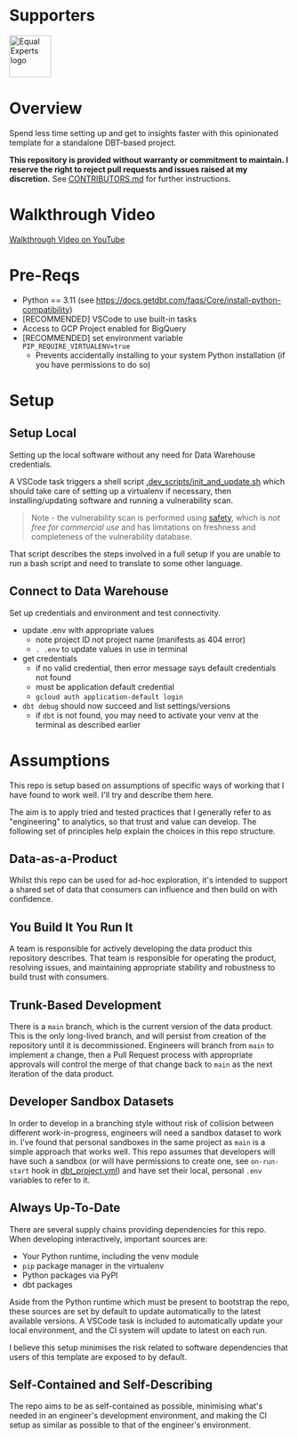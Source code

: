 # Supporters

<a href="https://equalexperts.com">
    <img alt="Equal Experts logo"
        src="https://www.equalexperts.com/wp-content/themes/equalexperts/assets/logos/colour/equal-experts-logo-colour.png"
        style="height:75px">
    </img>
</a>

# Overview

Spend less time setting up and get to insights faster with this opinionated template for a standalone DBT-based project.

**This repository is provided without warranty or commitment to maintain. I reserve the right to reject pull requests and issues raised at my discretion.** See [CONTRIBUTORS.md](CONTRIBUTORS.md) for further instructions.

# Walkthrough Video

[Walkthrough Video on YouTube](https://youtu.be/KQg6D0Mkyks?si=PY3dnfYNa9G-8E62)

# Pre-Reqs

- Python == 3.11 (see https://docs.getdbt.com/faqs/Core/install-python-compatibility)
- [RECOMMENDED] VSCode to use built-in tasks
- Access to GCP Project enabled for BigQuery
- [RECOMMENDED] set environment variable `PIP_REQUIRE_VIRTUALENV=true`
    - Prevents accidentally installing to your system Python installation (if you have permissions to do so)

# Setup

## Setup Local

Setting up the local software without any need for Data Warehouse credentials.

A VSCode task triggers a shell script [.dev_scripts/init_and_update.sh](.dev_scripts/init_and_update.sh)
which should take care of setting up a virtualenv if necessary, then installing/updating software and running a vulnerability scan.

> Note - the vulnerability scan is performed using [safety](https://pypi.org/project/safety/), which is *not free for commercial use* and has limitations on freshness and completeness of the vulnerability database.

That script describes the steps involved in a full setup if you are unable to run a bash script and need to translate to some other language.

## Connect to Data Warehouse

Set up credentials and environment and test connectivity.

- update .env with appropriate values
    - note project ID not project name (manifests as 404 error)
    - `. .env` to update values in use in terminal
- get credentials
    - if no valid credential, then error message says default credentials not found
    - must be application default credential
    - `gcloud auth application-default login`
- `dbt debug` should now succeed and list settings/versions
    - if `dbt` is not found, you may need to activate your venv at the terminal as described earlier

# Assumptions

This repo is setup based on assumptions of specific ways of working that I have found to work well.
I'll try and describe them here.

The aim is to apply tried and tested practices that I generally refer to as "engineering" to analytics, so that trust and value can develop.
The following set of principles help explain the choices in this repo structure.

## Data-as-a-Product

Whilst this repo can be used for ad-hoc exploration, it's intended to support a shared set of data that consumers can influence and then build on with confidence.

## You Build It You Run It

A team is responsible for actively developing the data product this repository describes. That team is responsible for operating the product, resolving issues, and maintaining appropriate stability and robustness to build trust with consumers.

## Trunk-Based Development

There is a `main` branch, which is the current version of the data product. This is the only long-lived branch, and will persist from creation of the repository until it is decommissioned. Engineers will branch from `main` to implement a change, then a Pull Request process with appropriate approvals will control the merge of that change back to `main` as the next iteration of the data product.

## Developer Sandbox Datasets

In order to develop in a branching style without risk of collision between different work-in-progress, engineers will need a  sandbox dataset to work in. I've found that personal sandboxes in the same project as `main` is a simple approach that works well.
This repo assumes that developers will have such a sandbox (or will have permissions to create one, see `on-run-start` hook in [dbt_project.yml](dbt_project.yml)) and have set their local, personal `.env` variables to refer to it.

## Always Up-To-Date

There are several supply chains providing dependencies for this repo. When developing interactively, important sources are:

- Your Python runtime, including the venv module
- `pip` package manager in the virtualenv
- Python packages via PyPI
- dbt packages

Aside from the Python runtime which must be present to bootstrap the repo, these sources are set by default to update automatically to the latest available versions. A VSCode task is included to automatically update your local environment, and the CI system will update to latest on each run.

I believe this setup minimises the risk related to software dependencies that users of this template are exposed to by default.

## Self-Contained and Self-Describing

The repo aims to be as self-contained as possible, minimising what's needed in an engineer's development environment, and making the CI setup as similar as possible to that of the engineer's environment.
